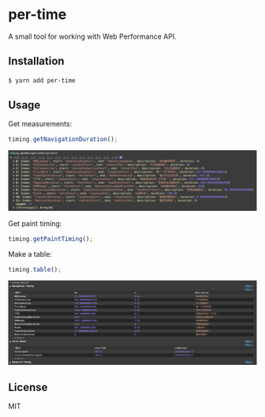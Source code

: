 # per-time
A small tool for working with Web Performance API.

## Installation

```bash
$ yarn add per-time
```

## Usage

Get measurements:

```javascript
timing.getNavigationDuration();
```

![](./snapshot-duration.png)

Get paint timing:

```javascript
timing.getPaintTiming();
```

Make a table:

```javascript
timing.table();
```

![](./snapshot-table.png)

## License

MIT
